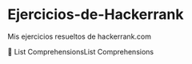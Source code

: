 # Ejercicios-de-Hackerrank

Mis ejercicios resueltos de hackerrank.com

:large_orange_diamond: List ComprehensionsList Comprehensions
